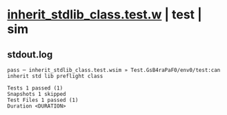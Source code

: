 # [inherit_stdlib_class.test.w](../../../../../examples/tests/valid/inherit_stdlib_class.test.w) | test | sim

## stdout.log
```log
pass ─ inherit_stdlib_class.test.wsim » Test.GsB4raPaF0/env0/test:can inherit std lib preflight class

Tests 1 passed (1)
Snapshots 1 skipped
Test Files 1 passed (1)
Duration <DURATION>
```


